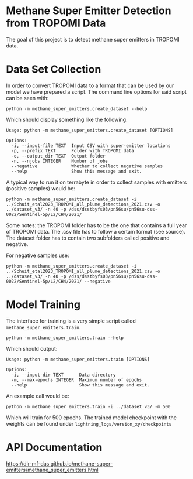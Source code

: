 # Methane Super Emitter Detection from TROPOMI Data

The goal of this project is to detect methane super emitters in TROPOMI data.

# Data Set Collection

In order to convert TROPOMI data to a format that can be used by our model we have prepared a script. The command line options for said script can be seen with:

```
python -m methane_super_emitters.create_dataset --help
```

Which should display something like the following:

```
Usage: python -m methane_super_emitters.create_dataset [OPTIONS]

Options:
  -i, --input-file TEXT  Input CSV with super-emitter locations
  -p, --prefix TEXT      Folder with TROPOMI data
  -o, --output_dir TEXT  Output folder
  -n, --njobs INTEGER    Number of jobs
  --negative             Whether to collect negative samples
  --help                 Show this message and exit.
```

A typical way to run it on terrabyte in order to collect samples with emitters (positive samples) would be:

```
python -m methane_super_emitters.create_dataset -i ../Schuit_etal2023_TROPOMI_all_plume_detections_2021.csv -o ../dataset_v3/ -n 40 -p /dss/dsstbyfs03/pn56su/pn56su-dss-0022/Sentinel-5p/L2/CH4/2021/
```

Some notes: the TROPOMI folder has to be the one that contains a full year of TROPOMI data. The .csv file has to follow a certain format (see source). The dataset folder has to contain two subfolders called positive and negative.

For negative samples use:

```
python -m methane_super_emitters.create_dataset -i ../Schuit_etal2023_TROPOMI_all_plume_detections_2021.csv -o ../dataset_v3/ -n 40 -p /dss/dsstbyfs03/pn56su/pn56su-dss-0022/Sentinel-5p/L2/CH4/2021/ --negative
```

# Model Training

The interface for training is a very simple script called `methane_super_emitters.train`.

```
python -m methane_super_emitters.train --help
```

Which should output:

```
Usage: python -m methane_super_emitters.train [OPTIONS]

Options:
  -i, --input-dir TEXT      Data directory
  -m, --max-epochs INTEGER  Maximum number of epochs
  --help                    Show this message and exit.
```

An example call would be:

```
python -m methane_super_emitters.train -i ../dataset_v3/ -m 500
```

Which will train for 500 epochs. The trained model checkpoint with the weights can be found under `lightning_logs/version_xy/checkpoints`

# API Documentation

https://dlr-mf-das.github.io/methane-super-emitters/methane_super_emitters.html
